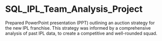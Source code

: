 # SQL_IPL_Team_Analysis_Project
Prepared PowerPoint presentation (PPT) outlining an auction strategy for the new IPL franchise. This strategy was informed by a comprehensive analysis of past IPL data, to create a competitive and well-rounded squad.
